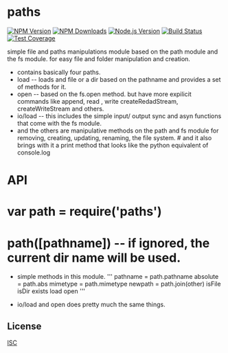 # paths

[![NPM Version][npm-image]][npm-url]
[![NPM Downloads][downloads-image]][downloads-url]
[![Node.js Version][node-version-image]][node-version-url]
[![Build Status][travis-image]][travis-url]
[![Test Coverage][coveralls-image]][coveralls-url]

simple file and paths manipulations module based on the path module and the fs module.
for easy file and folder manipulation and creation.

- contains basically four paths.
- load -- loads and file or a dir based on the pathname and provides a set of methods for it.
- open -- based on the fs.open method. but have more expilicit commands like append, read , write
	createRedadStream, createWriteStream and others.
- io/load -- this includes the simple input/ output sync and asyn functions that come with the fs module.
- and the others are manipulative methods on the path and fs module for removing, creating, updating, renaming,
	the file system.
		# and it also brings with it a print method that looks like the python equivalent of console.log


# API

# var path = require('paths')
# path([pathname]) -- if ignored, the current dir name will be used.

* simple methods in this module.
'''
	pathname = path.pathname
	absolute = path.abs	
	mimetype = path.mimetype
	newpath = path.join(other)
	isFile
	isDir
	exists
	load
	open
'''

* io/load and open does pretty much the same things.


## License

[ISC](LICENSE)

[npm-image]: https://img.shields.io/npm/v/accepts.svg?style=flat
[npm-url]: https://npmjs.org/package/accepts
[node-version-image]: https://img.shields.io/node/v/accepts.svg?style=flat
[node-version-url]: http://nodejs.org/download/
[travis-image]: https://img.shields.io/travis/jshttp/accepts.svg?style=flat
[travis-url]: https://travis-ci.org/jshttp/accepts
[coveralls-image]: https://img.shields.io/coveralls/jshttp/accepts.svg?style=flat
[coveralls-url]: https://coveralls.io/r/jshttp/accepts
[downloads-image]: https://img.shields.io/npm/dm/accepts.svg?style=flat
[downloads-url]: https://npmjs.org/package/path 

